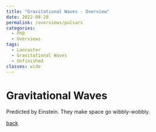 ```yaml
---
title: "Gravitational Waves - Overview"
date: 2022-08-28
permalink: /overviews/pulsars
categories:
  - PhD
  - Overviews
tags:
  - Lancaster
  - Gravitational Waves
  - Unfinished
classes: wide
---
```


# Gravitational Waves

Predicted by Einstein. They make space go wibbly-wobbly.

[back](https://alhewitt.github.io/)
